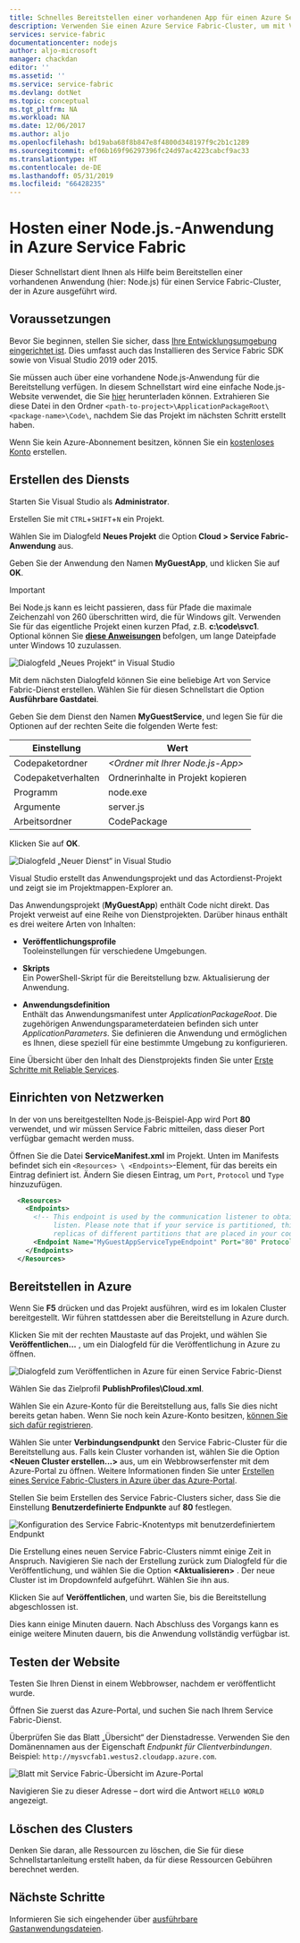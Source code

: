 ```yaml
---
title: Schnelles Bereitstellen einer vorhandenen App für einen Azure Service Fabric-Cluster
description: Verwenden Sie einen Azure Service Fabric-Cluster, um mit Visual Studio eine vorhandene Node.js-Anwendung zu hosten.
services: service-fabric
documentationcenter: nodejs
author: aljo-microsoft
manager: chackdan
editor: ''
ms.assetid: ''
ms.service: service-fabric
ms.devlang: dotNet
ms.topic: conceptual
ms.tgt_pltfrm: NA
ms.workload: NA
ms.date: 12/06/2017
ms.author: aljo
ms.openlocfilehash: bd19aba68f8b847e8f4800d348197f9c2b1c1289
ms.sourcegitcommit: ef06b169f96297396fc24d97ac4223cabcf9ac33
ms.translationtype: HT
ms.contentlocale: de-DE
ms.lasthandoff: 05/31/2019
ms.locfileid: "66428235"
---
```

# <a name="host-a-nodejs-application-on-azure-service-fabric"></a>Hosten einer Node.js.-Anwendung in Azure Service Fabric

Dieser Schnellstart dient Ihnen als Hilfe beim Bereitstellen einer vorhandenen Anwendung (hier: Node.js) für einen Service Fabric-Cluster, der in Azure ausgeführt wird.

## <a name="prerequisites"></a>Voraussetzungen

Bevor Sie beginnen, stellen Sie sicher, dass [Ihre Entwicklungsumgebung eingerichtet ist](service-fabric-get-started.md). Dies umfasst auch das Installieren des Service Fabric SDK sowie von Visual Studio 2019 oder 2015.

Sie müssen auch über eine vorhandene Node.js-Anwendung für die Bereitstellung verfügen. In diesem Schnellstart wird eine einfache Node.js-Website verwendet, die Sie [hier][download-sample] herunterladen können. Extrahieren Sie diese Datei in den Ordner `<path-to-project>\ApplicationPackageRoot\<package-name>\Code\`, nachdem Sie das Projekt im nächsten Schritt erstellt haben.

Wenn Sie kein Azure-Abonnement besitzen, können Sie ein [kostenloses Konto][create-account] erstellen.

## <a name="create-the-service"></a>Erstellen des Diensts

Starten Sie Visual Studio als **Administrator**.

Erstellen Sie mit `CTRL`+`SHIFT`+`N` ein Projekt.

Wählen Sie im Dialogfeld **Neues Projekt** die Option **Cloud > Service Fabric-Anwendung** aus.

Geben Sie der Anwendung den Namen **MyGuestApp**, und klicken Sie auf **OK**.

>[!IMPORTANT]
>Bei Node.js kann es leicht passieren, dass für Pfade die maximale Zeichenzahl von 260 überschritten wird, die für Windows gilt. Verwenden Sie für das eigentliche Projekt einen kurzen Pfad, z.B. **c:\code\svc1**. Optional können Sie **[diese Anweisungen](https://stackoverflow.com/a/41687101/1664231)** befolgen, um lange Dateipfade unter Windows 10 zuzulassen.
   
![Dialogfeld „Neues Projekt“ in Visual Studio][new-project]

Mit dem nächsten Dialogfeld können Sie eine beliebige Art von Service Fabric-Dienst erstellen. Wählen Sie für diesen Schnellstart die Option **Ausführbare Gastdatei**.

Geben Sie dem Dienst den Namen **MyGuestService**, und legen Sie für die Optionen auf der rechten Seite die folgenden Werte fest:

| Einstellung                   | Wert |
| ------------------------- | ------ |
| Codepaketordner       | _&lt;Ordner mit Ihrer Node.js-App&gt;_ |
| Codepaketverhalten     | Ordnerinhalte in Projekt kopieren |
| Programm                   | node.exe |
| Argumente                 | server.js |
| Arbeitsordner            | CodePackage |

Klicken Sie auf **OK**.

![Dialogfeld „Neuer Dienst“ in Visual Studio][new-service]

Visual Studio erstellt das Anwendungsprojekt und das Actordienst-Projekt und zeigt sie im Projektmappen-Explorer an.

Das Anwendungsprojekt (**MyGuestApp**) enthält Code nicht direkt. Das Projekt verweist auf eine Reihe von Dienstprojekten. Darüber hinaus enthält es drei weitere Arten von Inhalten:

* **Veröffentlichungsprofile**  
Tooleinstellungen für verschiedene Umgebungen.

* **Skripts**  
Ein PowerShell-Skript für die Bereitstellung bzw. Aktualisierung der Anwendung.

* **Anwendungsdefinition**  
Enthält das Anwendungsmanifest unter *ApplicationPackageRoot*. Die zugehörigen Anwendungsparameterdateien befinden sich unter *ApplicationParameters*. Sie definieren die Anwendung und ermöglichen es Ihnen, diese speziell für eine bestimmte Umgebung zu konfigurieren.
    
Eine Übersicht über den Inhalt des Dienstprojekts finden Sie unter [Erste Schritte mit Reliable Services](service-fabric-reliable-services-quick-start.md).

## <a name="set-up-networking"></a>Einrichten von Netzwerken

In der von uns bereitgestellten Node.js-Beispiel-App wird Port **80** verwendet, und wir müssen Service Fabric mitteilen, dass dieser Port verfügbar gemacht werden muss.

Öffnen Sie die Datei **ServiceManifest.xml** im Projekt. Unten im Manifests befindet sich ein `<Resources> \ <Endpoints>`-Element, für das bereits ein Eintrag definiert ist. Ändern Sie diesen Eintrag, um `Port`, `Protocol` und `Type` hinzuzufügen. 

```xml
  <Resources>
    <Endpoints>
      <!-- This endpoint is used by the communication listener to obtain the port on which to 
           listen. Please note that if your service is partitioned, this port is shared with 
           replicas of different partitions that are placed in your code. -->
      <Endpoint Name="MyGuestAppServiceTypeEndpoint" Port="80" Protocol="http" Type="Input" />
    </Endpoints>
  </Resources>
```

## <a name="deploy-to-azure"></a>Bereitstellen in Azure

Wenn Sie **F5** drücken und das Projekt ausführen, wird es im lokalen Cluster bereitgestellt. Wir führen stattdessen aber die Bereitstellung in Azure durch.

Klicken Sie mit der rechten Maustaste auf das Projekt, und wählen Sie **Veröffentlichen...** , um ein Dialogfeld für die Veröffentlichung in Azure zu öffnen.

![Dialogfeld zum Veröffentlichen in Azure für einen Service Fabric-Dienst][publish]

Wählen Sie das Zielprofil **PublishProfiles\Cloud.xml**.

Wählen Sie ein Azure-Konto für die Bereitstellung aus, falls Sie dies nicht bereits getan haben. Wenn Sie noch kein Azure-Konto besitzen, [können Sie sich dafür registrieren][create-account].

Wählen Sie unter **Verbindungsendpunkt** den Service Fabric-Cluster für die Bereitstellung aus. Falls kein Cluster vorhanden ist, wählen Sie die Option **&lt;Neuen Cluster erstellen...&gt;** aus, um ein Webbrowserfenster mit dem Azure-Portal zu öffnen. Weitere Informationen finden Sie unter [Erstellen eines Service Fabric-Clusters in Azure über das Azure-Portal](service-fabric-cluster-creation-via-portal.md#create-cluster-in-the-azure-portal). 

Stellen Sie beim Erstellen des Service Fabric-Clusters sicher, dass Sie die Einstellung **Benutzerdefinierte Endpunkte** auf **80** festlegen.

![Konfiguration des Service Fabric-Knotentyps mit benutzerdefiniertem Endpunkt][custom-endpoint]

Die Erstellung eines neuen Service Fabric-Clusters nimmt einige Zeit in Anspruch. Navigieren Sie nach der Erstellung zurück zum Dialogfeld für die Veröffentlichung, und wählen Sie die Option **&lt;Aktualisieren&gt;** . Der neue Cluster ist im Dropdownfeld aufgeführt. Wählen Sie ihn aus.

Klicken Sie auf **Veröffentlichen**, und warten Sie, bis die Bereitstellung abgeschlossen ist.

Dies kann einige Minuten dauern. Nach Abschluss des Vorgangs kann es einige weitere Minuten dauern, bis die Anwendung vollständig verfügbar ist.

## <a name="test-the-website"></a>Testen der Website

Testen Sie Ihren Dienst in einem Webbrowser, nachdem er veröffentlicht wurde. 

Öffnen Sie zuerst das Azure-Portal, und suchen Sie nach Ihrem Service Fabric-Dienst.

Überprüfen Sie das Blatt „Übersicht“ der Dienstadresse. Verwenden Sie den Domänennamen aus der Eigenschaft _Endpunkt für Clientverbindungen_. Beispiel: `http://mysvcfab1.westus2.cloudapp.azure.com`.

![Blatt mit Service Fabric-Übersicht im Azure-Portal][overview]

Navigieren Sie zu dieser Adresse – dort wird die Antwort `HELLO WORLD` angezeigt.

## <a name="delete-the-cluster"></a>Löschen des Clusters

Denken Sie daran, alle Ressourcen zu löschen, die Sie für diese Schnellstartanleitung erstellt haben, da für diese Ressourcen Gebühren berechnet werden.

## <a name="next-steps"></a>Nächste Schritte
Informieren Sie sich eingehender über [ausführbare Gastanwendungsdateien](service-fabric-guest-executables-introduction.md).

<!-- Image References -->

[new-project]: ./media/quickstart-guest-app/new-project.png
[new-service]: ./media/quickstart-guest-app/template.png
[solution-exp]: ./media/quickstart-guest-app/solution-explorer.png
[publish]: ./media/quickstart-guest-app/publish.png
[overview]: ./media/quickstart-guest-app/overview.png
[custom-endpoint]: ./media/quickstart-guest-app/custom-endpoint.png

[download-sample]: https://github.com/MicrosoftDocs/azure-cloud-services-files/raw/temp/service-fabric-node-website.zip
[create-account]: https://azure.microsoft.com/free/?WT.mc_id=A261C142F
